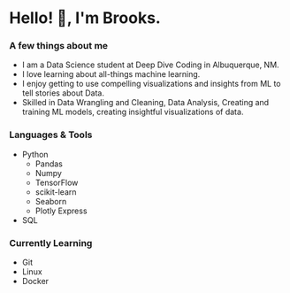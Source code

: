 # Hello! :wave:, I'm Brooks.

### A few things about me
- I am a Data Science student at Deep Dive Coding in Albuquerque, NM.
- I love learning about all-things machine learning.
- I enjoy getting to use compelling visualizations and insights from ML to tell stories about Data.
- Skilled in Data Wrangling and Cleaning, Data Analysis, Creating and training ML models, creating insightful visualizations of data.

### Languages & Tools 
- Python
  - Pandas
  - Numpy
  - TensorFlow
  - scikit-learn
  - Seaborn
  - Plotly Express
 - SQL
### Currently Learning
- Git
- Linux
- Docker
  
  
  
